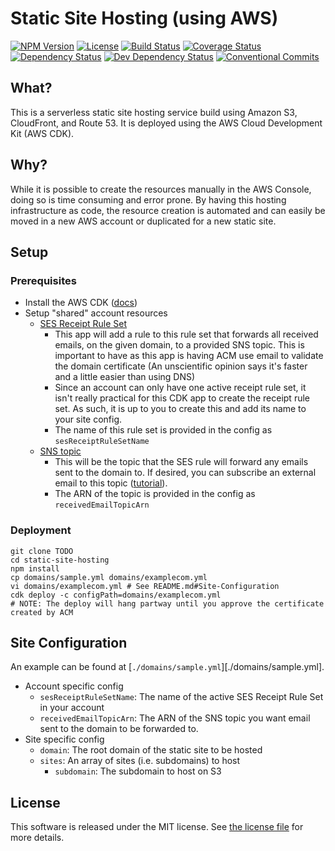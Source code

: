 # Static Site Hosting (using AWS)

[![NPM Version](https://img.shields.io/npm/v/static-site-hosting.svg)](https://www.npmjs.com/package/static-site-hosting)
[![License](https://img.shields.io/github/license/onebytegone/static-site-hosting.svg)](./LICENSE)
[![Build Status](https://travis-ci.com/onebytegone/static-site-hosting.svg?branch=master)](https://travis-ci.com/onebytegone/static-site-hosting)
[![Coverage Status](https://coveralls.io/repos/github/onebytegone/static-site-hosting/badge.svg?branch=master)](https://coveralls.io/github/onebytegone/static-site-hosting?branch=master)
[![Dependency Status](https://david-dm.org/onebytegone/static-site-hosting.svg)](https://david-dm.org/onebytegone/static-site-hosting)
[![Dev Dependency Status](https://david-dm.org/onebytegone/static-site-hosting/dev-status.svg)](https://david-dm.org/onebytegone/static-site-hosting#info=devDependencies&view=table)
[![Conventional Commits](https://img.shields.io/badge/Conventional%20Commits-1.0.0-yellow.svg)](https://conventionalcommits.org)

## What?

This is a serverless static site hosting service build using Amazon S3, CloudFront, and
Route 53. It is deployed using the AWS Cloud Development Kit (AWS CDK).

## Why?

While it is possible to create the resources manually in the AWS Console, doing so is time
consuming and error prone. By having this hosting infrastructure as code, the resource
creation is automated and can easily be moved in a new AWS account or duplicated for a new
static site.

## Setup

### Prerequisites

   * Install the AWS CDK ([docs][cdk-getting-started])
   * Setup "shared" account resources
      * [SES Receipt Rule Set][ses-receipt-rule-set]
         * This app will add a rule to this rule set that forwards all received emails, on
           the given domain, to a provided SNS topic. This is important to have as  this
           app is having ACM use email to validate the domain certificate (An unscientific
           opinion says it's faster and a little easier than using DNS)
         * Since an account can only have one active receipt rule set, it isn't really
           practical for this CDK app to create the receipt rule set. As such, it is up to
           you to create this and add its name to your site config.
         * The name of this rule set is provided in the config as `sesReceiptRuleSetName`
      * [SNS topic][sns-topic]
         * This will be the topic that the SES rule will forward any emails sent to the
           domain to. If desired, you can subscribe an external email to this topic
           ([tutorial][sns-email-subscription]).
         * The ARN of the topic is provided in the config as `receivedEmailTopicArn`


[cdk-getting-started]: https://docs.aws.amazon.com/cdk/latest/guide/getting_started.html
[ses-receipt-rule-set]: https://docs.aws.amazon.com/ses/latest/DeveloperGuide/receiving-email-receipt-rule-set.html
[sns-topic]: https://docs.aws.amazon.com/sns/latest/dg/sns-tutorial-create-topic.html
[sns-email-subscription]: https://docs.aws.amazon.com/sns/latest/dg/sns-tutorial-create-subscribe-endpoint-to-topic.html

### Deployment

```
git clone TODO
cd static-site-hosting
npm install
cp domains/sample.yml domains/examplecom.yml
vi domains/examplecom.yml # See README.md#Site-Configuration
cdk deploy -c configPath=domains/examplecom.yml
# NOTE: The deploy will hang partway until you approve the certificate created by ACM
```

## Site Configuration

An example can be found at [`./domains/sample.yml`][./domains/sample.yml].

   * Account specific config
      * `sesReceiptRuleSetName`: The name of the active SES Receipt Rule Set in your
        account
      * `receivedEmailTopicArn`: The ARN of the SNS topic you want email sent to the
        domain to be forwarded to.
   * Site specific config
      * `domain`: The root domain of the static site to be hosted
      * `sites`: An array of sites (i.e. subdomains) to host
         * `subdomain`: The subdomain to host on S3

## License

This software is released under the MIT license. See [the license file](LICENSE) for more
details.
